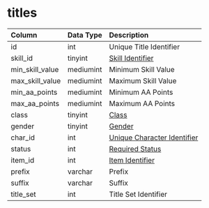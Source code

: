 # titles

| Column | Data Type | Description |
| :--- | :--- | :--- |
| id | int | Unique Title Identifier |
| skill\_id | tinyint | [Skill Identifier](../../../../categories/player/skills) |
| min\_skill\_value | mediumint | Minimum Skill Value |
| max\_skill\_value | mediumint | Maximum Skill Value |
| min\_aa\_points | mediumint | Minimum AA Points |
| max\_aa\_points | mediumint | Maximum AA Points |
| class | tinyint | [Class](../../../../categories/player/class-list) |
| gender | tinyint | [Gender](../../../../categories/npc/genders) |
| char\_id | int | [Unique Character Identifier](../../../schema/categories/titles/character_data.md) |
| status | int | [Required Status](../../../../categories/player/status-levels) |
| item\_id | int | [Item Identifier](../../../schema/categories/titles/items.md) |
| prefix | varchar | Prefix |
| suffix | varchar | Suffix |
| title\_set | int | Title Set Identifier |


